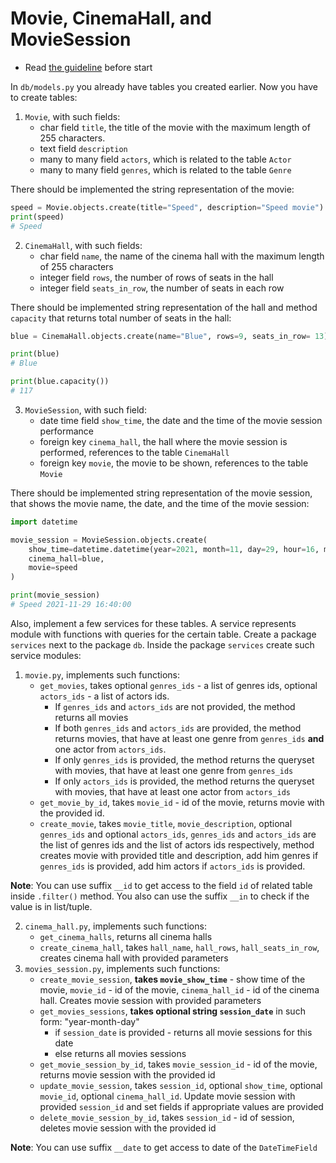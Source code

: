 # Movie, CinemaHall, and MovieSession

- Read [the guideline](https://github.com/mate-academy/py-task-guideline/blob/main/README.md) before start

In `db/models.py` you already have tables you created earlier. Now
you have to create tables:
1. `Movie`, with such fields:
    - char field `title`, the title of the movie with
the maximum length of 255 characters.
    - text field `description`
    - many to many field `actors`, which is related to 
the table `Actor`
    - many to many field `genres`, which is related to 
the table `Genre`

There should be implemented the string representation of the movie:
```python
speed = Movie.objects.create(title="Speed", description="Speed movie")
print(speed)
# Speed
```
2. `CinemaHall`, with such fields:
    - char field `name`, the name of the cinema hall with the maximum
length of 255 characters
    - integer field `rows`, the number of rows of seats in the
hall
    - integer field `seats_in_row`, the number of seats in each row

There should be implemented string representation of the hall and
method `capacity` that returns total number of seats in the hall:
```python
blue = CinemaHall.objects.create(name="Blue", rows=9, seats_in_row= 13) 

print(blue)
# Blue

print(blue.capacity())
# 117
```
3. `MovieSession`, with such field:
    - date time field `show_time`, the date and the time of the movie session
performance
    - foreign key `cinema_hall`, the hall where the movie session is performed,
references to the table `CinemaHall`
    - foreign key `movie`, the movie to be shown, references 
to the table `Movie`
    
There should be implemented string representation of the movie session,
that shows the movie name, the date, and the time of the movie session:

```python
import datetime

movie_session = MovieSession.objects.create(
    show_time=datetime.datetime(year=2021, month=11, day=29, hour=16, minute=40),
    cinema_hall=blue,
    movie=speed
)

print(movie_session)
# Speed 2021-11-29 16:40:00
```

Also, implement a few services for these tables. A service
represents module with functions with queries for the certain 
table.
Create a package `services` next to the package `db`. Inside 
the package `services` create such service modules:
1. `movie.py`, implements such functions:
   - `get_movies`, takes optional `genres_ids` - a list
of genres ids, optional `actors_ids` - a list of actors ids. 
       - If `genres_ids` and `actors_ids` are not provided,
the method returns all movies
       - If both 
`genres_ids` and `actors_ids` are provided, the 
method returns movies, that have at least one genre from `genres_ids` **and**
one actor from `actors_ids`. 
       - If only `genres_ids` is provided, the method returns the queryset
with movies, that have at least one genre from `genres_ids`
       - If only `actors_ids` is provided, the method returns the queryset
with movies, that have at least one actor from `actors_ids`
   - `get_movie_by_id`, takes `movie_id` - id of the movie,
returns movie with the provided id.
   - `create_movie`, takes `movie_title`, `movie_description`, 
optional `genres_ids` and optional `actors_ids`, `genres_ids`
and `actors_ids` are the list of genres ids and the list of actors
ids respectively, method
creates movie with provided title and description, add him genres if
`genres_ids` is provided, add him actors if `actors_ids` is provided.

**Note**: You can use suffix `__id` to get access to the field `id`
of related table inside `.filter()` method. You also can 
use the suffix `__in`  to check if the value is in list/tuple.

2. `cinema_hall.py`, implements such functions:
   - `get_cinema_halls`, returns all cinema halls
   - `create_cinema_hall`, takes `hall_name`, `hall_rows`, `hall_seats_in_row`,
creates cinema hall with provided parameters
3. `movies_session.py`, implements such functions:
   - `create_movie_session`, **takes `movie_show_time`** - show time of the movie, 
`movie_id` - id of the movie, `cinema_hall_id` - id of the cinema hall. Creates
movie session with provided parameters
   - `get_movies_sessions`, **takes optional string `session_date`** in such
form: "year-month-day"
       - if `session_date` is provided - returns all movie sessions for this 
date
       - else returns all movies sessions
   - `get_movie_session_by_id`, takes `movie_session_id` - id of the movie, 
returns movie session with the provided id
   - `update_movie_session`, takes `session_id`, optional `show_time`,
optional `movie_id`, optional `cinema_hall_id`. Update movie session with
provided `session_id` and set fields if appropriate values are provided
   - `delete_movie_session_by_id`, takes `session_id` - id of session,
deletes movie session with the provided id

**Note**: You can use suffix `__date` to get access to date of the 
`DateTimeField`
